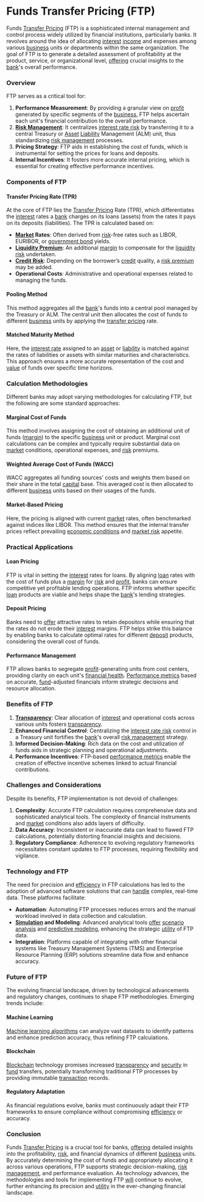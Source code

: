 # Funds Transfer Pricing (FTP)

Funds [Transfer Pricing](../t/transfer_price.md) (FTP) is a sophisticated internal management and control process widely utilized by financial institutions, particularly banks. It revolves around the idea of allocating [interest](../i/interest.md) [income](../i/income.md) and expenses among various [business](../b/business.md) units or departments within the same organization. The goal of FTP is to generate a detailed assessment of profitability at the product, service, or organizational level, [offering](../o/offering.md) crucial insights to the [bank](../b/bank.md)'s overall performance. 

### Overview

FTP serves as a critical tool for:

1. **Performance Measurement**: By providing a granular view on [profit](../p/profit.md) generated by specific segments of the [business](../b/business.md), FTP helps ascertain each unit's financial contribution to the overall performance.
2. **[Risk Management](../r/risk_management.md)**: It centralizes [interest rate risk](../i/interest_rate_risk.md) by transferring it to a central Treasury or [Asset](../a/asset.md) [Liability](../l/liability.md) Management (ALM) unit, thus standardizing [risk management](../r/risk_management.md) processes.
3. **Pricing Strategy**: FTP aids in establishing the cost of funds, which is instrumental for setting the prices for loans and deposits.
4. **Internal Incentives**: It fosters more accurate internal pricing, which is essential for creating effective performance incentives.

### Components of FTP

#### Transfer Pricing Rate (TPR)

At the core of FTP lies the [Transfer Pricing](../t/transfer_price.md) Rate (TPR), which differentiates the [interest](../i/interest.md) rates a [bank](../b/bank.md) charges on its loans (assets) from the rates it pays on its deposits (liabilities). The TPR is calculated based on:

- **[Market](../m/market.md) Rates**: Often derived from [risk](../r/risk.md)-free rates such as LIBOR, EURIBOR, or [government bond](../g/government_bond.md) yields.
- **[Liquidity Premium](../l/liquidity_premium.md)**: An additional [margin](../m/margin.md) to compensate for the [liquidity risk](../l/liquidity_risk.md) undertaken.
- **[Credit Risk](../c/credit_risk.md)**: Depending on the borrower’s [credit](../c/credit.md) quality, a [risk premium](../r/risk_premium.md) may be added.
- **Operational Costs**: Administrative and operational expenses related to managing the funds.

#### Pooling Method

This method aggregates all the [bank](../b/bank.md)'s funds into a central pool managed by the Treasury or ALM. The central unit then allocates the cost of funds to different [business](../b/business.md) units by applying the [transfer pricing](../t/transfer_price.md) rate. 

#### Matched Maturity Method

Here, the [interest rate](../i/interest_rate.md) assigned to an [asset](../a/asset.md) or [liability](../l/liability.md) is matched against the rates of liabilities or assets with similar maturities and characteristics. This approach ensures a more accurate representation of the cost and [value](../v/value.md) of funds over specific time horizons.

### Calculation Methodologies

Different banks may adopt varying methodologies for calculating FTP, but the following are some standard approaches:

#### Marginal Cost of Funds

This method involves assigning the cost of obtaining an additional unit of funds ([margin](../m/margin.md)) to the specific [business](../b/business.md) unit or product. Marginal cost calculations can be complex and typically require substantial data on [market](../m/market.md) conditions, operational expenses, and [risk](../r/risk.md) premiums.

#### Weighted Average Cost of Funds (WACC)

WACC aggregates all funding sources' costs and weights them based on their share in the total [capital](../c/capital.md) base. This averaged cost is then allocated to different [business](../b/business.md) units based on their usages of the funds.

#### Market-Based Pricing

Here, the pricing is aligned with current [market](../m/market.md) rates, often benchmarked against indices like LIBOR. This method ensures that the internal transfer prices reflect prevailing [economic conditions](../e/economic_conditions.md) and [market risk](../m/market_risk.md) appetite.

### Practical Applications

#### Loan Pricing

FTP is vital in setting the [interest](../i/interest.md) rates for loans. By aligning [loan](../l/loan.md) rates with the cost of funds plus a [margin](../m/margin.md) for [risk](../r/risk.md) and [profit](../p/profit.md), banks can ensure competitive yet profitable lending operations. FTP informs whether specific [loan](../l/loan.md) products are viable and helps shape the [bank](../b/bank.md)'s lending strategies.

#### Deposit Pricing

Banks need to [offer](../o/offer.md) attractive rates to retain depositors while ensuring that the rates do not erode their [interest](../i/interest.md) margins. FTP helps strike this balance by enabling banks to calculate optimal rates for different [deposit](../d/deposit.md) products, considering the overall cost of funds.

#### Performance Management

FTP allows banks to segregate [profit](../p/profit.md)-generating units from cost centers, providing clarity on each unit's [financial health](../f/financial_health.md). [Performance metrics](../p/performance_metrics.md) based on accurate, [fund](../f/fund.md)-adjusted financials inform strategic decisions and resource allocation.

### Benefits of FTP

1. **[Transparency](../t/transparency.md)**: Clear allocation of [interest](../i/interest.md) and operational costs across various units fosters [transparency](../t/transparency.md).
2. **Enhanced Financial Control**: Centralizing the [interest rate risk](../i/interest_rate_risk.md) control in a Treasury unit fortifies the [bank](../b/bank.md)'s overall [risk management](../r/risk_management.md) strategy.
3. **Informed Decision-Making**: Rich data on the cost and utilization of funds aids in strategic planning and operational adjustments.
4. **Performance Incentives**: FTP-based [performance metrics](../p/performance_metrics.md) enable the creation of effective incentive schemes linked to actual financial contributions.

### Challenges and Considerations

Despite its benefits, FTP implementation is not devoid of challenges:

1. **Complexity**: Accurate FTP calculation requires comprehensive data and sophisticated analytical tools. The complexity of financial instruments and [market](../m/market.md) conditions also adds layers of difficulty.
2. **Data Accuracy**: Inconsistent or inaccurate data can lead to flawed FTP calculations, potentially distorting financial insights and decisions.
3. **Regulatory Compliance**: Adherence to evolving regulatory frameworks necessitates constant updates to FTP processes, requiring flexibility and vigilance.

### Technology and FTP

The need for precision and [efficiency](../e/efficiency.md) in FTP calculations has led to the adoption of advanced software solutions that can [handle](../h/handle.md) complex, real-time data. These platforms facilitate:

- **Automation**: Automating FTP processes reduces errors and the manual workload involved in data collection and calculation.
- **[Simulation](../s/simulation_in_trading.md) and Modeling**: Advanced analytical tools [offer](../o/offer.md) [scenario analysis](../s/scenario_analysis.md) and [predictive modeling](../p/predictive_modeling.md), enhancing the strategic [utility](../u/utility.md) of FTP data.
- **Integration**: Platforms capable of integrating with other financial systems like Treasury Management Systems (TMS) and Enterprise Resource Planning (ERP) solutions streamline data flow and enhance accuracy.

### Future of FTP

The evolving financial landscape, driven by technological advancements and regulatory changes, continues to shape FTP methodologies. Emerging trends include:

#### Machine Learning

[Machine learning algorithms](../m/machine_learning_algorithms_in_trading.md) can analyze vast datasets to identify patterns and enhance prediction accuracy, thus refining FTP calculations.

#### Blockchain

[Blockchain](../b/blockchain_in_trading.md) technology promises increased [transparency](../t/transparency.md) and [security](../s/security.md) in [fund](../f/fund.md) transfers, potentially transforming traditional FTP processes by providing immutable [transaction](../t/transaction.md) records.

#### Regulatory Adaptation

As financial regulations evolve, banks must continuously adapt their FTP frameworks to ensure compliance without compromising [efficiency](../e/efficiency.md) or accuracy.

### Conclusion

Funds [Transfer Pricing](../t/transfer_price.md) is a crucial tool for banks, [offering](../o/offering.md) detailed insights into the profitability, [risk](../r/risk.md), and financial dynamics of different [business](../b/business.md) units. By accurately determining the cost of funds and appropriately allocating it across various operations, FTP supports strategic decision-making, [risk management](../r/risk_management.md), and performance evaluation. As technology advances, the methodologies and tools for implementing FTP [will](../w/will.md) continue to evolve, further enhancing its precision and [utility](../u/utility.md) in the ever-changing financial landscape.